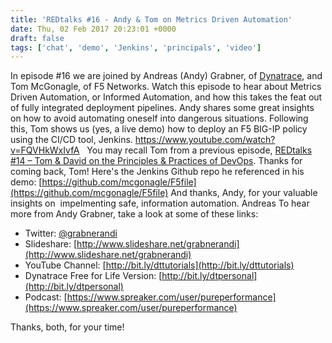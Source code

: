 ```yaml
---
title: 'REDtalks #16 - Andy & Tom on Metrics Driven Automation'
date: Thu, 02 Feb 2017 20:23:01 +0000
draft: false
tags: ['chat', 'demo', 'Jenkins', 'principals', 'video']
---
```


In episode #16 we are joined by Andreas (Andy) Grabner, of [Dynatrace](https://www.dynatrace.com), and Tom McGonagle, of F5 Networks. Watch this episode to hear about Metrics Driven Automation, or Informed Automation, and how this takes the feat out of fully integrated deployment pipelines. Andy shares some great insights on how to avoid automating oneself into dangerous situations. Following this, Tom shows us (yes, a live demo) how to deploy an F5 BIG-IP policy using the CI/CD tool, Jenkins. https://www.youtube.com/watch?v=FQVHkWxIvfA   You may recall Tom from a previous episode, [REDtalks #14 – Tom & David on the Principles & Practices of DevOps](http://redtalks.live/2017/01/13/redtalks-14-tom-david-on-the-principles-practices-of-devops/). Thanks for coming back, Tom! Here's the Jenkins Github repo he referenced in his demo: [https://github.com/mcgonagle/F5file](https://github.com/mcgonagle/F5file) And thanks, Andy, for your valuable insights on  impelmenting safe, information automation. Andreas To hear more from Andy Grabner, take a look at some of these links:

*   Twitter: [@grabnerandi](https://twitter.com/@grabnerandi)
*   Slideshare: [http://www.slideshare.net/grabnerandi](http://www.slideshare.net/grabnerandi)
*   YouTube Channel: [http://bit.ly/dttutorials](http://bit.ly/dttutorials)
*   Dynatrace Free for Life Version: [http://bit.ly/dtpersonal](http://bit.ly/dtpersonal)
*   Podcast: [https://www.spreaker.com/user/pureperformance](https://www.spreaker.com/user/pureperformance)

Thanks, both, for your time!